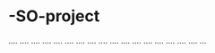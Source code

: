 # -SO-project
....
....
....
....
....
....
....
....
....
....
....
....
....
....
....
....
....
...
